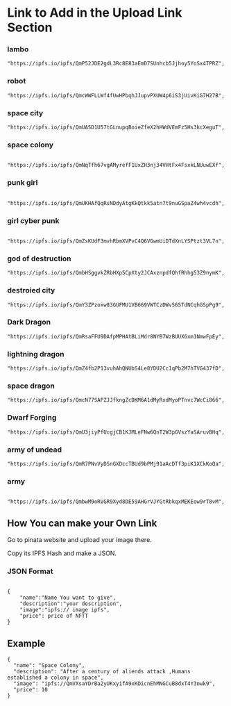# Link to Add in the Upload Link Section

### lambo

```Shell
"https://ipfs.io/ipfs/QmP52JDE2gdL3Rc8E83aEmD7SUnhcb5Jjhoy5YoSx4TPRZ",
```

### robot

```Shell
"https://ipfs.io/ipfs/QmcWWFLLWf4fUwHPbqhJJupvPXUW4p6iS3jUivKiG7H27B",
```

### space city

```Shell
"https://ipfs.io/ipfs/QmUASD1U57tGLnupqBoieZfeX2hHWdVEmFz5Hs3kcXeguT",

```

### space colony

```Shell
 "https://ipfs.io/ipfs/QmNqTfh67vgAMyrefF1UxZH3nj34VHtFx4FsxkLNUuwEXf",

```

### punk girl

```Shell
 "https://ipfs.io/ipfs/QmUKHAfQqRsNDdyAtgKkQtkk5atn7t9nuGSpaZ4wh4vcdh",

```

### girl cyber punk

```Shell
 "https://ipfs.io/ipfs/QmZsKUdF3mvhRbmXVPvC4Q6VGwmUiDTdXnLYSPtzt3VL7n",

```

### god of destruction

```Shell
"https://ipfs.io/ipfs/QmbHSggvkZRbHXp5CpXty2JCAxznpdfQhfRhhg53Z9nymK",

```

### destroied city

```Shell
"https://ipfs.io/ipfs/QmY3ZPzoxw83GUFMU1VB669VWTCzDWv565TdNCqhGSpPg9",

```

### Dark Dragon

```Shell
"https://ipfs.io/ipfs/QmRsaFFU9DAfpMPHAtBLiMdr8NYB7WzBUUX6xm1NmwFpEy",

```

### lightning dragon

```Shell
"https://ipfs.io/ipfs/QmZ4fb2P13vuhAhQNUbS4Le8YDU2Cc1qPb2M7hTVG437fD",

```

### space dragon

```Shell
"https://ipfs.io/ipfs/QmcN77SAPZJJfkngZcDKM6A1dMyRxdMyoPTnvc7WcCi866",

```

### Dwarf Forging

```Shell
"https://ipfs.io/ipfs/QmU3jiyPfUcgjCB1KJMLeFNw6QnT2W3pGVszYaSAruvBHq",

```

### army of undead

```Shell
"https://ipfs.io/ipfs/QmR7PNvVyDSnGXDccTBUd9bPMj91aAcDTf3piK1XCkKoQa",

```

### army

```Shell
 "https://ipfs.io/ipfs/QmbwM9oRVGR9Xyd8DE59AHGrVJYGtRbkqxMEKEow9rT8vM",

```

## How You can make your Own Link

Go to pinata website and upload your image there.

Copy its IPFS Hash and make a JSON.

### JSON Format

```JS

{
    "name":"Name You want to give",
    "description":"your description",
    "image":"ipfs:// image ipfs",
    "price": price of NFTT
}
```

## Example

```JS
{
  "name": "Space Colony",
  "description": "After a century of aliends attack ,Humans established a colony in space",
  "image": "ipfs://QmVXsaYDrBa2yUKxyifA9xKDicnEhMNGCuB8dxT4Y3nwk9",
  "price": 10
}
```
